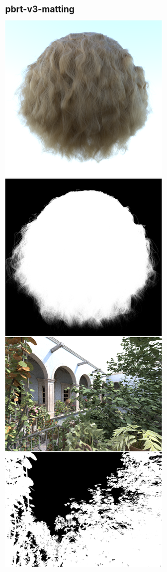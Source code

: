 # pbrt-v3-matting
![matting picture](examples/curly-hair.png)
![matting picture](examples/curly-hair2.png)
![matting picture](examples/sanmiguel_cam20.png)
![matting picture](examples/sanmiguel_cam20(2).png)
